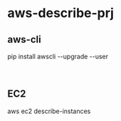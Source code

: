 # aws-describe-prj

## aws-cli

pip install awscli --upgrade --user

　

## EC2

aws ec2 describe-instances

